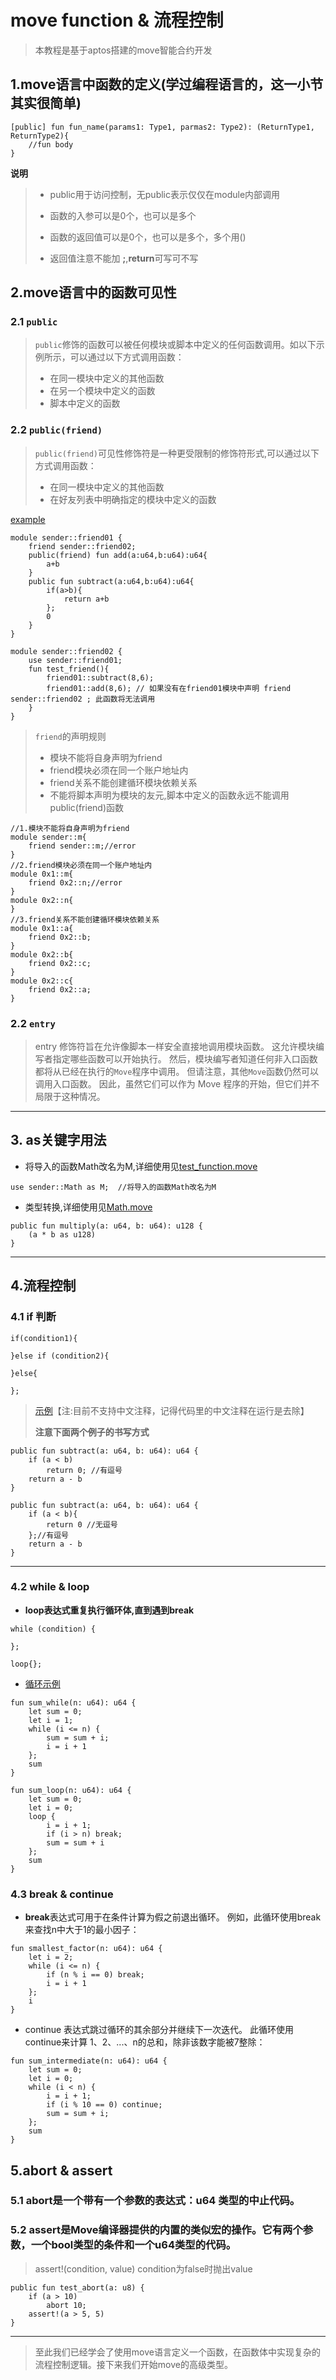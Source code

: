 # move function & 流程控制

> 本教程是基于aptos搭建的move智能合约开发

## 1.move语言中函数的定义(学过编程语言的，这一小节其实很简单)

```move
[public] fun fun_name(params1: Type1, parmas2: Type2): (ReturnType1, ReturnType2){
    //fun body
}
```

**说明**
> + public用于访问控制，无public表示仅仅在module内部调用
>
> + 函数的入参可以是0个，也可以是多个
>
> + 函数的返回值可以是0个，也可以是多个，多个用()
>
> + 返回值注意不能加 **;**,**return**可写可不写
>

## 2.move语言中的函数可见性
### 2.1 ```public```
>```public```修饰的函数可以被任何模块或脚本中定义的任何函数调用。如以下示例所示，可以通过以下方式调用函数：
> + 在同一模块中定义的其他函数
> + 在另一个模块中定义的函数
> + 脚本中定义的函数

### 2.2 ```public(friend)```
>```public(friend)```可见性修饰符是一种更受限制的修饰符形式,可以通过以下方式调用函数：
> + 在同一模块中定义的其他函数
> + 在好友列表中明确指定的模块中定义的函数

[example]()
```move
module sender::friend01 {
    friend sender::friend02;
    public(friend) fun add(a:u64,b:u64):u64{
        a+b
    }
    public fun subtract(a:u64,b:u64):u64{
        if(a>b){
            return a+b
        };
        0
    }
}

module sender::friend02 {
    use sender::friend01;
    fun test_friend(){
        friend01::subtract(8,6);
        friend01::add(8,6); // 如果没有在friend01模块中声明 friend sender::friend02 ; 此函数将无法调用
    }
}
```

> ````friend````的声明规则
> + 模块不能将自身声明为friend
> + friend模块必须在同一个账户地址内
> + friend关系不能创建循环模块依赖关系
> + 不能将脚本声明为模块的友元,脚本中定义的函数永远不能调用public(friend)函数

```move
//1.模块不能将自身声明为friend
module sender::m{
    friend sender::m;//error
}
//2.friend模块必须在同一个账户地址内
module 0x1::m{
    friend 0x2::n;//error
}
module 0x2::n{
}
//3.friend关系不能创建循环模块依赖关系
module 0x1::a{
    friend 0x2::b;
}
module 0x2::b{
    friend 0x2::c;
}
module 0x2::c{
    friend 0x2::a;
}
```

### 2.2 ```entry```
> entry 修饰符旨在允许像脚本一样安全直接地调用模块函数。 
> 这允许模块编写者指定哪些函数可以开始执行。 然后，模块编写者知道任何非入口函数都将从已经在执行的```Move```程序中调用。
> 但请注意，其他```Move```函数仍然可以调用入口函数。 因此，虽然它们可以作为 Move 程序的开始，但它们并不局限于这种情况。

----

## 3. as关键字用法

+ 将导入的函数Math改名为M,详细使用见[test_function.move](https://github.com/wpf008/hello_move/tree/master/03-base-type/tests/test_function.move)

```move
use sender::Math as M;  //将导入的函数Math改名为M
```

+ 类型转换,详细使用见[Math.move](https://github.com/wpf008/hello_move/tree/master/03-base-type/sources/Math.move)

```move
public fun multiply(a: u64, b: u64): u128 {
    (a * b as u128)
}
```

----

## 4.流程控制
### 4.1 if 判断
```move
if(condition1){

}else if (condition2){

}else{

};
```

> [示例](https://github.com/wpf008/hello_move/blob/master/03-base-type/sources/Math.move)【注:目前不支持中文注释，记得代码里的中文注释在运行是去除】
>
> **注意下面两个例子的书写方式**
```move
public fun subtract(a: u64, b: u64): u64 {
    if (a < b)
        return 0; //有逗号
    return a - b
}

public fun subtract(a: u64, b: u64): u64 {
    if (a < b){
        return 0 //无逗号
    };//有逗号
    return a - b
}
```

----

### 4.2 while & loop
+ **loop表达式重复执行循环体,直到遇到break**
```move
while (condition) {
        
};

loop{};
```

+ [循环示例](https://github.com/wpf008/hello_move/blob/master/03-base-type/sources/Math.move)
```move
fun sum_while(n: u64): u64 {
    let sum = 0;
    let i = 1;
    while (i <= n) {
        sum = sum + i;
        i = i + 1
    };
    sum
}

fun sum_loop(n: u64): u64 {
    let sum = 0;
    let i = 0;
    loop {
        i = i + 1;
        if (i > n) break;
        sum = sum + i
    };
    sum
}
```

### 4.3 break & continue
+ **break**表达式可用于在条件计算为假之前退出循环。 例如，此循环使用break来查找n中大于1的最小因子：
```move
fun smallest_factor(n: u64): u64 {
    let i = 2;
    while (i <= n) {
        if (n % i == 0) break;
        i = i + 1
    };
    i
}
```

+ continue 表达式跳过循环的其余部分并继续下一次迭代。 此循环使用continue来计算 1、2、...、n的总和，除非该数字能被7整除：
```move
fun sum_intermediate(n: u64): u64 {
    let sum = 0;
    let i = 0;
    while (i < n) {
        i = i + 1;
        if (i % 10 == 0) continue;
        sum = sum + i;
    };
    sum
}

```

## 5.abort & assert
### 5.1 abort是一个带有一个参数的表达式：u64 类型的中止代码。
### 5.2 assert是Move编译器提供的内置的类似宏的操作。它有两个参数，一个bool类型的条件和一个u64类型的代码。

> assert!(condition, value)   condition为false时抛出value

```move
public fun test_abort(a: u8) {
    if (a > 10)
        abort 10;
    assert!(a > 5, 5)
}
```


---

> 至此我们已经学会了使用move语言定义一个函数，在函数体中实现复杂的流程控制逻辑。接下来我们开始move的高级类型。
